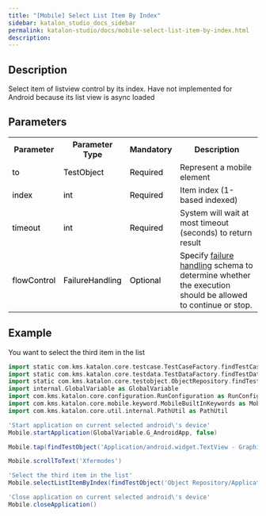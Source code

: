 ```yaml
---
title: "[Mobile] Select List Item By Index" 
sidebar: katalon_studio_docs_sidebar
permalink: katalon-studio/docs/mobile-select-list-item-by-index.html 
description: 
---
```

Description
-----------

Select item of listview control by its index. Have not implemented for Android because its list view is async loaded

Parameters  
------------

<table class="wrapped confluenceTable"><colgroup><col><col><col><col></colgroup><tbody><tr class="xtr-0"><th class="xtd-0-0 confluenceTh">Parameter</th><th class="xtd-0-1 confluenceTh">Parameter Type</th><th class="xtd-0-2 confluenceTh">Mandatory</th><th class="xtd-0-3 confluenceTh">Description</th></tr><tr class="xtr-1"><td class="xtd-1-0 confluenceTd"><span style="color: rgb(0,0,0);">to</span></td><td class="xtd-1-1 confluenceTd"><span style="color: rgb(0,0,0);">TestObject&nbsp;</span></td><td class="xtd-1-2 confluenceTd"><span style="color: rgb(0,0,0);">Required</span></td><td class="xtd-1-3 confluenceTd">Represent a mobile element</td></tr><tr class="xtr-2"><td class="xtd-2-0 confluenceTd"><span style="color: rgb(0,0,0);">index&nbsp;</span></td><td class="xtd-2-1 confluenceTd"><span style="color: rgb(0,0,0);">int</span></td><td class="xtd-2-2 confluenceTd"><span style="color: rgb(0,0,0);">Required</span></td><td class="xtd-2-3 confluenceTd">Item index (1-based indexed)</td></tr><tr class="xtr-3"><td class="xtd-3-0 confluenceTd"><span style="color: rgb(0,0,0);">timeout&nbsp;</span></td><td class="xtd-3-1 confluenceTd"><span style="color: rgb(0,0,0);">int</span></td><td class="xtd-3-2 confluenceTd"><span style="color: rgb(0,0,0);">Required</span></td><td class="xtd-3-3 confluenceTd">System will wait at most timeout (seconds) to return result</td></tr><tr class="xtr-4"><td class="xtd-4-0 confluenceTd"><span style="color: rgb(0,0,0);">flowControl</span></td><td class="xtd-4-1 confluenceTd"><span style="color: rgb(0,0,0);">FailureHandling</span></td><td class="xtd-4-2 confluenceTd"><span style="color: rgb(0,0,0);">Optional</span></td><td class="xtd-4-3 confluenceTd"><span style="color: rgb(0,0,0);">Spec</span><span>ify </span><a href="https://docs.katalon.com/x/qAAM" rel="nofollow">failure handling</a><span> schema to determine whether the execution should be allowed to continue or stop.</span></td></tr></tbody></table>

Example
-------

You want to select the third item in the list

```groovy
import static com.kms.katalon.core.testcase.TestCaseFactory.findTestCase
import static com.kms.katalon.core.testdata.TestDataFactory.findTestData
import static com.kms.katalon.core.testobject.ObjectRepository.findTestObject
import internal.GlobalVariable as GlobalVariable
import com.kms.katalon.core.configuration.RunConfiguration as RunConfiguration
import com.kms.katalon.core.mobile.keyword.MobileBuiltInKeywords as Mobile
import com.kms.katalon.core.util.internal.PathUtil as PathUtil

'Start application on current selected android\'s device'
Mobile.startApplication(GlobalVariable.G_AndroidApp, false)

Mobile.tap(findTestObject('Application/android.widget.TextView - Graphics'), GlobalVariable.G_Timeout)

Mobile.scrollToText('Xfermodes')

'Select the third item in the list'
Mobile.selectListItemByIndex(findTestObject('Object Repository/Application/App/android.widget.TextView-Activity'), 3, 10)

'Close application on current selected android\'s device'
Mobile.closeApplication()
```